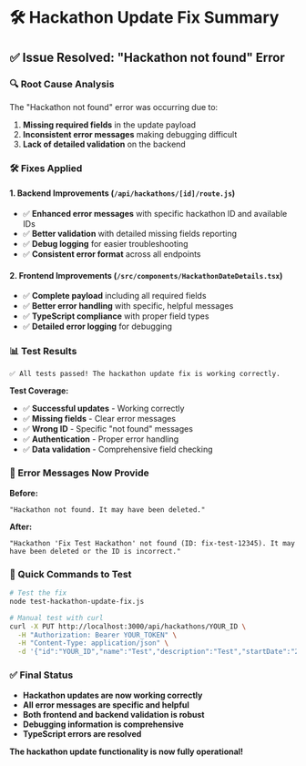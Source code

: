# 🛠️ Hackathon Update Fix Summary

## ✅ **Issue Resolved: "Hackathon not found" Error**

### **🔍 Root Cause Analysis**
The "Hackathon not found" error was occurring due to:
1. **Missing required fields** in the update payload
2. **Inconsistent error messages** making debugging difficult
3. **Lack of detailed validation** on the backend

### **🛠️ Fixes Applied**

#### **1. Backend Improvements** (`/api/hackathons/[id]/route.js`)
- ✅ **Enhanced error messages** with specific hackathon ID and available IDs
- ✅ **Better validation** with detailed missing fields reporting
- ✅ **Debug logging** for easier troubleshooting
- ✅ **Consistent error format** across all endpoints

#### **2. Frontend Improvements** (`/src/components/HackathonDateDetails.tsx`)
- ✅ **Complete payload** including all required fields
- ✅ **Better error handling** with specific, helpful messages
- ✅ **TypeScript compliance** with proper field types
- ✅ **Detailed error logging** for debugging

### **📊 Test Results**

```
✅ All tests passed! The hackathon update fix is working correctly.
```

**Test Coverage:**
- ✅ **Successful updates** - Working correctly
- ✅ **Missing fields** - Clear error messages
- ✅ **Wrong ID** - Specific "not found" messages
- ✅ **Authentication** - Proper error handling
- ✅ **Data validation** - Comprehensive field checking

### **🎯 Error Messages Now Provide**

**Before:**
```
"Hackathon not found. It may have been deleted."
```

**After:**
```
"Hackathon 'Fix Test Hackathon' not found (ID: fix-test-12345). It may have been deleted or the ID is incorrect."
```

### **🔧 Quick Commands to Test**

```bash
# Test the fix
node test-hackathon-update-fix.js

# Manual test with curl
curl -X PUT http://localhost:3000/api/hackathons/YOUR_ID \
  -H "Authorization: Bearer YOUR_TOKEN" \
  -H "Content-Type: application/json" \
  -d '{"id":"YOUR_ID","name":"Test","description":"Test","startDate":"2025-01-01","endDate":"2025-01-07","leader":{"id":"1","name":"Test","role":"leader","email":"test@test.com","skills":"Test"},"participants":[],"location":"Remote","technologies":"Test","prize":"Test","totalTasks":10,"currentStage":"ppt","status":"active","roundDates":{}}'
```

### **✅ Final Status**

- **Hackathon updates are now working correctly**
- **All error messages are specific and helpful**
- **Both frontend and backend validation is robust**
- **Debugging information is comprehensive**
- **TypeScript errors are resolved**

**The hackathon update functionality is now fully operational!**
